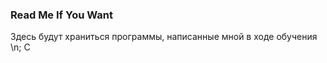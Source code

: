 ### Read Me If You Want

  Здесь будут храниться программы, написанные мной в ходе обучения \n;
  C
  
